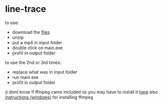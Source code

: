 # line-trace

to use:
- download the [files](ttps://www.mediafire.com/file/3i6vkgrzhbkjizp/main.zip/file)
- unzip
- put a mp4 in input folder 
- double click on main.exe
- profit in output folder

to use the 2nd or 3rd times:
- replace what was in input folder
- run main.exe
- profit in output folder

(i dont know if ffmpeg came included so you may have to install it [here](https://ffmpeg.org/) 
also [instructions (windows)](https://www.wikihow.com/Install-FFmpeg-on-Windows) for installing ffmpeg
